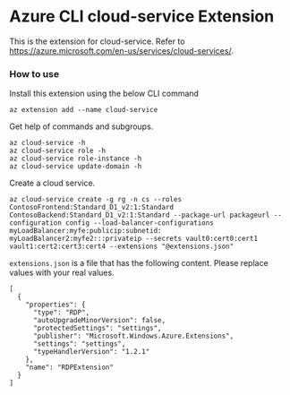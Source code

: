 # Azure CLI cloud-service Extension #
This is the extension for cloud-service. Refer to https://azure.microsoft.com/en-us/services/cloud-services/.

### How to use ###
Install this extension using the below CLI command
```
az extension add --name cloud-service
```

Get help of commands and subgroups.
```
az cloud-service -h
az cloud-service role -h
az cloud-service role-instance -h
az cloud-service update-domain -h
```

Create a cloud service.
```
az cloud-service create -g rg -n cs --roles ContosoFrontend:Standard_D1_v2:1:Standard ContosoBackend:Standard_D1_v2:1:Standard --package-url packageurl --configuration config --load-balancer-configurations myLoadBalancer:myfe:publicip:subnetid: myLoadBalancer2:myfe2:::privateip --secrets vault0:cert0:cert1 vault1:cert2:cert3:cert4 --extensions "@extensions.json"
```

`extensions.json` is a file that has the following content. Please replace values with your real values.
```
[
  {
    "properties": {
      "type": "RDP",
      "autoUpgradeMinorVersion": false,
      "protectedSettings": "settings",
      "publisher": "Microsoft.Windows.Azure.Extensions",
      "settings": "settings",
      "typeHandlerVersion": "1.2.1"
    },
    "name": "RDPExtension"
  }
]
```
